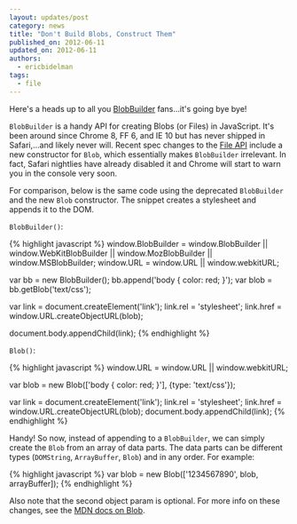 ```yaml
---
layout: updates/post
category: news
title: "Don't Build Blobs, Construct Them"
published_on: 2012-06-11
updated_on: 2012-06-11
authors:
  - ericbidelman
tags:
  - file
---
```

Here's a heads up to all you [BlobBuilder](https://developer.mozilla.org/en/DOM/BlobBuilder) fans...it's going bye bye!

`BlobBuilder` is a handy API for creating Blobs (or Files) in JavaScript. It's been around since Chrome 8, FF 6, and IE 10 but has never shipped in Safari,...and likely never will. Recent spec changes to the [File API](http://dev.w3.org/2006/webapi/FileAPI/#dfn-Blob) include a new constructor for `Blob`, which essentially makes `BlobBuilder` irrelevant. In fact, Safari nightlies have already disabled it and Chrome will start to warn you in the console very soon.

For comparison, below is the same code using the deprecated `BlobBuilder` and the new `Blob` constructor. The snippet creates a stylesheet and appends it to the DOM.

`BlobBuilder()`:

{% highlight javascript %}
window.BlobBuilder = window.BlobBuilder || window.WebKitBlobBuilder ||
                     window.MozBlobBuilder || window.MSBlobBuilder;
window.URL = window.URL || window.webkitURL;

var bb = new BlobBuilder();
bb.append('body { color: red; }');
var blob = bb.getBlob('text/css');

var link = document.createElement('link');
link.rel = 'stylesheet';
link.href = window.URL.createObjectURL(blob);

document.body.appendChild(link);
{% endhighlight %}

`Blob()`:

{% highlight javascript %}
window.URL = window.URL || window.webkitURL;

var blob = new Blob(['body { color: red; }'], {type: 'text/css'});

var link = document.createElement('link');
link.rel = 'stylesheet';
link.href = window.URL.createObjectURL(blob);
document.body.appendChild(link);
{% endhighlight %}

Handy! So now, instead of appending to a `BlobBuilder`, we can simply create the `Blob` from an array of data parts. The data parts can be different types (`DOMString`, `ArrayBuffer`, `Blob`) and in any order. For example:

{% highlight javascript %}
var blob = new Blob(['1234567890', blob, arrayBuffer]);
{% endhighlight %}

Also note that the second object param is optional. For more info on these changes, see the [MDN docs on Blob](https://developer.mozilla.org/en/DOM/Blob).
